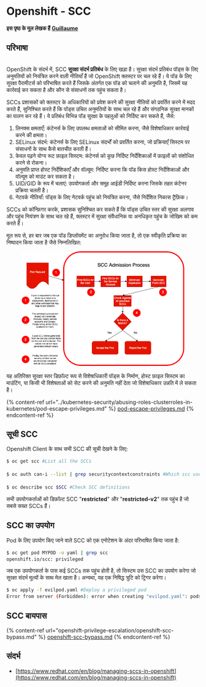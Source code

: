 # Openshift - SCC

**इस पृष्ठ के मूल लेखक हैं** [**Guillaume**](https://www.linkedin.com/in/guillaume-c-ab4b9a196/en)

## परिभाषा

\
OpenShift के संदर्भ में, SCC **सुरक्षा संदर्भ प्रतिबंध** के लिए खड़ा है। सुरक्षा संदर्भ प्रतिबंध पॉड्स के लिए अनुमतियों को नियंत्रित करने वाली नीतियाँ हैं जो OpenShift क्लस्टर पर चल रहे हैं। ये पॉड के लिए सुरक्षा पैरामीटर्स को परिभाषित करते हैं जिसके अंतर्गत एक पॉड को चलाने की अनुमति है, जिसमें यह कार्रवाई कर सकता है और कौन से संसाधनों तक पहुंच सकता है।

SCCs प्रशासकों को क्लस्टर के अधिकारियों को प्रवेश करने की सुरक्षा नीतियों को प्रवर्तित करने में मदद करते हैं, सुनिश्चित करते हैं कि पॉड्स उचित अनुमतियों के साथ चल रहे हैं और संगठनिक सुरक्षा मानकों का पालन कर रहे हैं। ये प्रतिबंध विभिन्न पॉड सुरक्षा के पहलुओं को निर्दिष्ट कर सकते हैं, जैसे:

1. लिनक्स क्षमताएँ: कंटेनर्स के लिए उपलब्ध क्षमताओं को सीमित करना, जैसे विशेषाधिकार कार्रवाई करने की क्षमता।
2. SELinux संदर्भ: कंटेनर्स के लिए SELinux संदर्भों को प्रवर्तित करना, जो प्रक्रियाएँ सिस्टम पर संसाधनों के साथ कैसे बातचीत करती हैं।
3. केवल पढ़ने योग्य रूट फ़ाइल सिस्टम: कंटेनर्स को कुछ निर्दिष्ट निर्देशिकाओं में फ़ाइलों को संशोधित करने से रोकना।
4. अनुमति प्राप्त होस्ट निर्देशिकाएँ और वॉल्यूम: निर्दिष्ट करना कि पॉड किस होस्ट निर्देशिकाओं और वॉल्यूम को माउंट कर सकता है।
5. UID/GID के रूप में चलाएं: उपयोगकर्ता और समूह आईडी निर्दिष्ट करना जिसके तहत कंटेनर प्रक्रिया चलती है।
6. नेटवर्क नीतियाँ: पॉड्स के लिए नेटवर्क पहुंच को नियंत्रित करना, जैसे निर्देशित निकास ट्रैफ़िक।

SCCs को कॉन्फ़िगर करके, प्रशासक सुनिश्चित कर सकते हैं कि पॉड्स उचित स्तर की सुरक्षा अलगाव और पहुंच नियंत्रण के साथ चल रहे हैं, क्लस्टर में सुरक्षा संवैधानिक या अनधिकृत पहुंच के जोखिम को कम करते हैं।

मूल रूप से, हर बार जब एक पॉड डिप्लॉयमेंट का अनुरोध किया जाता है, तो एक स्वीकृति प्रक्रिया का निष्पादन किया जाता है जैसे निम्नलिखित:

<figure><img src="../../.gitbook/assets/Managing SCCs in OpenShift-1.png" alt=""><figcaption></figcaption></figure>

यह अतिरिक्त सुरक्षा स्तर डिफ़ॉल्ट रूप से विशेषाधिकारी पॉड्स के निर्माण, होस्ट फ़ाइल सिस्टम का माउंटिंग, या किसी भी विशेषताओं को सेट करने की अनुमति नहीं देता जो विशेषाधिकार उन्नति में ले सकता है।

{% content-ref url="../kubernetes-security/abusing-roles-clusterroles-in-kubernetes/pod-escape-privileges.md" %}
[pod-escape-privileges.md](../kubernetes-security/abusing-roles-clusterroles-in-kubernetes/pod-escape-privileges.md)
{% endcontent-ref %}

## सूची SCC

Openshift Client के साथ सभी SCC की सूची देखने के लिए:
```bash
$ oc get scc #List all the SCCs

$ oc auth can-i --list | grep securitycontextconstraints #Which scc user can use

$ oc describe scc $SCC #Check SCC definitions
```
सभी उपयोगकर्ताओं को डिफ़ॉल्ट SCC "**restricted**" और "**restricted-v2**" तक पहुंच है जो सबसे सख्त SCCs हैं।

## SCC का उपयोग

Pod के लिए उपयोग किए जाने वाले SCC को एक एनोटेशन के अंदर परिभाषित किया जाता है:
```bash
$ oc get pod MYPOD -o yaml | grep scc
openshift.io/scc: privileged
```
जब एक उपयोगकर्ता के पास कई SCCs तक पहुंच होती है, तो सिस्टम उस SCC का उपयोग करेगा जो सुरक्षा संदर्भ मूल्यों के साथ मेल खाता है। अन्यथा, यह एक निषिद्ध त्रुटि को ट्रिगर करेगा।
```bash
$ oc apply -f evilpod.yaml #Deploy a privileged pod
Error from server (Forbidden): error when creating "evilpod.yaml": pods "evilpod" is forbidden: unable to validate against any security context constrain
```
## SCC बायपास

{% content-ref url="openshift-privilege-escalation/openshift-scc-bypass.md" %}
[openshift-scc-bypass.md](openshift-privilege-escalation/openshift-scc-bypass.md)
{% endcontent-ref %}

## संदर्भ

* [https://www.redhat.com/en/blog/managing-sccs-in-openshift](https://www.redhat.com/en/blog/managing-sccs-in-openshift)
